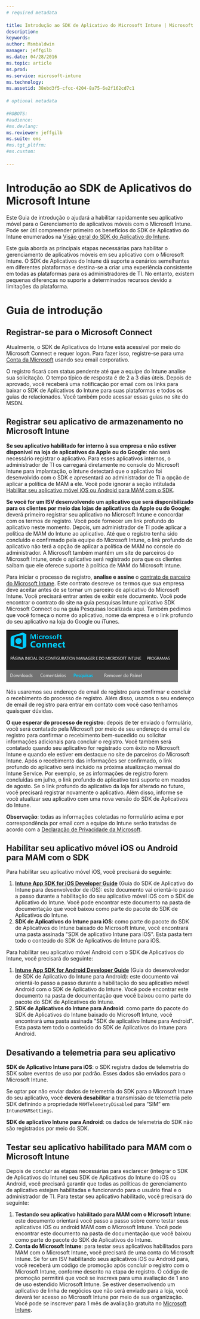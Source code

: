 ```yaml
---
# required metadata

title: Introdução ao SDK de Aplicativo do Microsoft Intune | Microsoft Intune
description:
keywords:
author: Msmbaldwin
manager: jeffgilb
ms.date: 04/28/2016
ms.topic: article
ms.prod:
ms.service: microsoft-intune
ms.technology:
ms.assetid: 38ebd3f5-cfcc-4204-8a75-6e2f162cd7c1

# optional metadata

#ROBOTS:
#audience:
#ms.devlang:
ms.reviewer: jeffgilb
ms.suite: ems
#ms.tgt_pltfrm:
#ms.custom:

---
```


# Introdução ao SDK de Aplicativos do Microsoft Intune

Este Guia de introdução o ajudará a habilitar rapidamente seu aplicativo móvel para o Gerenciamento de aplicativos móveis com o Microsoft Intune. Pode ser útil compreender primeiro os benefícios do SDK de Aplicativo do Intune enumerados na [Visão geral do SDK do Aplicativo do Intune](intune-app-sdk.md).

Este guia aborda as principais etapas necessárias para habilitar o gerenciamento de aplicativos móveis em seu aplicativo com o Microsoft Intune. O SDK de Aplicativos do Intune dá suporte a cenários semelhantes em diferentes plataformas e destina-se a criar uma experiência consistente em todas as plataformas para os administradores de TI. No entanto, existem pequenas diferenças no suporte a determinados recursos devido a limitações da plataforma.

# Guia de introdução

## Registrar-se para o Microsoft Connect

Atualmente, o SDK de Aplicativos do Intune está acessível por meio do Microsoft Connect e requer logon. Para fazer isso, registre-se para uma [Conta da Microsoft](https://connect.microsoft.com/ConfigurationManagervnext/InvitationUse.aspx?ProgramID=8967&InvitationID=8967-YJYJ-8G6X) usando seu email corporativo.

O registro ficará com status pendente até que a equipe do Intune analise sua solicitação. O tempo típico de resposta é de 2 a 3 dias úteis. Depois de aprovado, você receberá uma notificação por email com os links para baixar o SDK de Aplicativos do Intune para suas plataformas e todos os guias de relacionados. Você também pode acessar essas guias no site do MSDN.

## Registrar seu aplicativo de armazenamento no Microsoft Intune

**Se seu aplicativo habilitado for interno à sua empresa e não estiver disponível na loja de aplicativos da Apple ou do Google**: não será necessário registrar o aplicativo. Para esses aplicativos internos, o administrador de TI os carregará diretamente no console do Microsoft Intune para implantação, o Intune detectará que o aplicativo foi desenvolvido com o SDK e apresentará ao administrador de TI a opção de aplicar a política de MAM a ele. Você pode ignorar a seção intitulada [Habilitar seu aplicativo móvel iOS ou Android para MAM com o SDK](#enable-your-ios-or-android-mobile-app-for-mam-with-the-sdk).

**Se você for um ISV desenvolvendo um aplicativo que será disponibilizado para os clientes por meio das lojas de aplicativos da Apple ou do Google**: deverá primeiro registrar seu aplicativo no Microsoft Intune e concordar com os termos de registro. Você pode fornecer um link profundo do aplicativo neste momento. Depois, um administrador de TI pode aplicar a política de MAM do Intune ao aplicativo. Até que o registro tenha sido concluído e confirmado pela equipe do Microsoft Intune, o link profundo do aplicativo não terá a opção de aplicar a política de MAM no console do administrador. A Microsoft também mantém um site de parceiros do Microsoft Intune, onde o aplicativo será registrado para que os clientes saibam que ele oferece suporte à política de MAM do Microsoft Intune.

Para iniciar o processo de registro, **analise e assine** o [contrato de parceiro do Microsoft Intune](https://connect.microsoft.com/ConfigurationManagervnext/Survey/Survey.aspx?SurveyID=17806). Este contrato descreve os termos que sua empresa deve aceitar antes de se tornar um parceiro de aplicativo do Microsoft Intune. Você precisará entrar antes de exibir este documento. Você pode encontrar o contrato do site na guia pesquisas Intune aplicativo SDK Microsoft Connect ou na guia Pesquisas localizada aqui. Também pedimos que você forneça o nome do aplicativo, nome da empresa e o link profundo do seu aplicativo na loja do Google ou iTunes.

![Microsoft Connect](../media/microsoft-connect.png)

Nós usaremos seu endereço de email de registro para confirmar e concluir o recebimento do processo de registro. Além disso, usamos o seu endereço de email de registro para entrar em contato com você caso tenhamos quaisquer dúvidas.

**O que esperar do processo de registro**: depois de ter enviado o formulário, você será contatado pela Microsoft por meio de seu endereço de email de registro para confirmar o recebimento bem-sucedido ou solicitar informações adicionais para concluir o registro. Você também será contatado quando seu aplicativo for registrado com êxito no Microsoft Intune e quando ele estiver em destaque no site de parceiros do Microsoft Intune. Após o recebimento das informações ser confirmado, o link profundo do aplicativo será incluído na próxima atualização mensal do Intune Service. Por exemplo, se as informações de registro forem concluídas em julho, o link profundo do aplicativo terá suporte em meados de agosto. Se o link profundo do aplicativo da loja for alterado no futuro, você precisará registrar novamente o aplicativo. Além disso, informe se você atualizar seu aplicativo com uma nova versão do SDK de Aplicativos do Intune.

**Observação**: todas as informações coletadas no formulário acima e por correspondência por email com a equipe do Intune serão tratadas de acordo com a [Declaração de Privacidade da Microsoft](https://www.microsoft.com/en-us/privacystatement/default.aspx).

## Habilitar seu aplicativo móvel iOS ou Android para MAM com o SDK

Para habilitar seu aplicativo móvel iOS, você precisará do seguinte:

1. **[Intune App SDK for iOS Developer Guide](intune-app-sdk-ios.md)** (Guia do SDK de Aplicativo do Intune para desenvolvedor de iOS): este documento vai orientá-lo passo a passo durante a habilitação do seu aplicativo móvel iOS com o SDK de Aplicativo do Intune. Você pode encontrar este documento na pasta de documentação que você baixou como parte do pacote do SDK de Aplicativos do Intune.
2. **SDK de Aplicativos do Intune para iOS**: como parte do pacote do SDK de Aplicativos do Intune baixado do Microsoft Intune, você encontrará uma pasta assinada "SDK de aplicativo Intune para iOS". Esta pasta tem todo o conteúdo do SDK de Aplicativos do Intune para iOS.

Para habilitar seu aplicativo móvel Android com o SDK de Aplicativos do Intune, você precisará do seguinte:

1. **[Intune App SDK for Android Developer Guide](intune-app-sdk-android.md)** (Guia do desenvolvedor de SDK de Aplicativo do Intune para Android): este documento vai orientá-lo passo a passo durante a habilitação do seu aplicativo móvel Android com o SDK de Aplicativo do Intune. Você pode encontrar este documento na pasta de documentação que você baixou como parte do pacote do SDK de Aplicativos do Intune.
2. **SDK de Aplicativos do Intune para Android**: como parte do pacote do SDK de Aplicativos do Intune baixado do Microsoft Intune, você encontrará uma pasta assinada "SDK de aplicativo Intune para Android". Esta pasta tem todo o conteúdo do SDK de Aplicativos do Intune para Android.

## Desativando a telemetria para seu aplicativo

**SDK de Aplicativo Intune para iOS**: o SDK registra dados de telemetria do SDK sobre eventos de uso por padrão. Esses dados são enviados para o Microsoft Intune.

Se optar por não enviar dados de telemetria do SDK para o Microsoft Intune do seu aplicativo, você **deverá desabilitar** a transmissão de telemetria pelo SDK definindo a propriedade `MAMTelemetryDisabled` para ”SIM” em `IntuneMAMSettings`.

**SDK de aplicativo Intune para Android**: os dados de telemetria do SDK não são registrados por meio do SDK.

## Testar seu aplicativo habilitado para MAM com o Microsoft Intune

Depois de concluir as etapas necessárias para esclarecer (integrar o SDK de Aplicativos do Intune) seu SDK de Aplicativos do Intune do iOS ou Android, você precisará garantir que todas as políticas de gerenciamento de aplicativo estejam habilitadas e funcionando para o usuário final e o administrador de TI. Para testar seu aplicativo habilitado, você precisará do seguinte:

1. **Testando seu aplicativo habilitado para MAM com o Microsoft Intune**: este documento orientará você passo a passo sobre como testar seus aplicativos iOS ou android MAM com o Microsoft Intune. Você pode encontrar este documento na pasta de documentação que você baixou como parte do pacote do SDK de Aplicativos do Intune.
2. **Conta do Microsoft Intune**: para testar seus aplicativos habilitados para MAM com o Microsoft Intune, você precisará de uma conta do Microsoft Intune. Se for um ISV habilitando seus aplicativos iOS ou Android para, você receberá um código de promoção após concluir o registro com o Microsoft Intune, conforme descrito na etapa de registro. O código de promoção permitirá que você se inscreva para uma avaliação de 1 ano de uso estendido Microsoft Intune. Se estiver desenvolvendo um aplicativo de linha de negócios que não será enviado para a loja, você deverá ter acesso ao Microsoft Intune por meio de sua organização. Você pode se inscrever para 1 mês de avaliação gratuita no [Microsoft Intune](https://portal.office.com/Signup/Signup.aspx?OfferId=40BE278A-DFD1-470a-9EF7-9F2596EA7FF9&dl=INTUNE_A&ali=1#0).



<!--HONumber=May16_HO2-->


